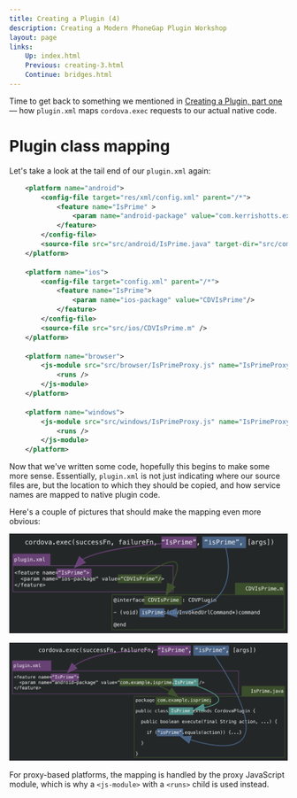 ```yaml
---
title: Creating a Plugin (4)
description: Creating a Modern PhoneGap Plugin Workshop
layout: page
links:
    Up: index.html
    Previous: creating-3.html
    Continue: bridges.html
---
```


Time to get back to something we mentioned in [Creating a Plugin, part one](./creating.md) &mdash; how `plugin.xml` maps `cordova.exec` requests to our actual native code.

# Plugin class mapping

Let's take a look at the tail end of our `plugin.xml` again:

```xml
    <platform name="android">
        <config-file target="res/xml/config.xml" parent="/*">
            <feature name="IsPrime" >
                <param name="android-package" value="com.kerrishotts.example.isprime.IsPrime"/>
            </feature>
        </config-file>
        <source-file src="src/android/IsPrime.java" target-dir="src/com/kerrishotts/example/isprime" />
    </platform>

    <platform name="ios">
        <config-file target="config.xml" parent="/*">
            <feature name="IsPrime">
                <param name="ios-package" value="CDVIsPrime"/>
            </feature>
        </config-file>
        <source-file src="src/ios/CDVIsPrime.m" />
    </platform>

    <platform name="browser">
        <js-module src="src/browser/IsPrimeProxy.js" name="IsPrimeProxy">
            <runs />
        </js-module>
    </platform>

    <platform name="windows">
        <js-module src="src/windows/IsPrimeProxy.js" name="IsPrimeProxy">
            <runs />
        </js-module>
    </platform>
```

Now that we've written some code, hopefully this begins to make some more sense. Essentially, `plugin.xml` is not just indicating where our source files are, but the location to which they should be copied, and how service names are mapped to native plugin code.

Here's a couple of pictures that should make the mapping even more obvious:

![iOS Plugin Class Mapping](./img/ios-plugin-class-map.png)

![Android Plugin Class Mapping](./img/android-plugin-class-map.png)

For proxy-based platforms, the mapping is handled by the proxy JavaScript module, which is why a `<js-module>` with a `<runs>` child is used instead.